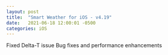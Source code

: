 ```yaml
---
layout: post
title:  "Smart Weather for iOS - v4.19"
date:   2021-06-18 12:00:01 -0500
categories: iOS
---
```


Fixed Delta-T issue
Bug fixes and performance enhancements
